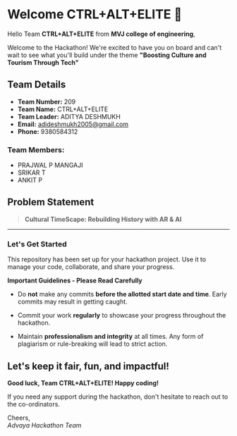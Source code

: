 # Welcome CTRL+ALT+ELITE 👋

Hello Team **CTRL+ALT+ELITE** from **MVJ college of engineering**,

Welcome to the Hackathon! We're excited to have you on board and can't wait to see what you'll build under the theme **"Boosting Culture and Tourism Through Tech"** 

## Team Details

- **Team Number:** 209  
- **Team Name:** CTRL+ALT+ELITE
- **Team Leader:** ADITYA DESHMUKH  
- **Email:** adideshmukh2005@gmail.com  
- **Phone:** 9380584312  

### Team Members:
- PRAJWAL P MANGAJI 
- SRIKAR T 
- ANKIT P 

## Problem Statement

> **Cultural TimeScape: Rebuilding History with AR & AI**

---

### Let's Get Started 

This repository has been set up for your hackathon project. Use it to manage your code, collaborate, and share your progress.

**Important Guidelines - Please Read Carefully**

- Do **not** make any commits **before the allotted start date and time**. Early commits may result in getting caught.
- Commit your work **regularly** to showcase your progress throughout the hackathon.

- Maintain **professionalism and integrity** at all times. Any form of plagiarism or rule-breaking will lead to strict action.

Let's keep it fair, fun, and impactful! 
---

**Good luck, Team CTRL+ALT+ELITE! Happy coding!**

If you need any support during the hackathon, don't hesitate to reach out to the co-ordinators.

Cheers,  
_Advaya Hackathon Team_
